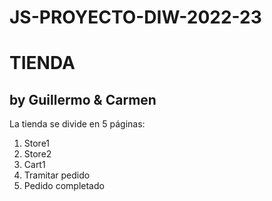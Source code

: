 # JS-PROYECTO-DIW-2022-23
# TIENDA
## by Guillermo & Carmen
La tienda se divide en 5 páginas:
1. Store1
2. Store2
3. Cart1
4. Tramitar pedido
5. Pedido completado